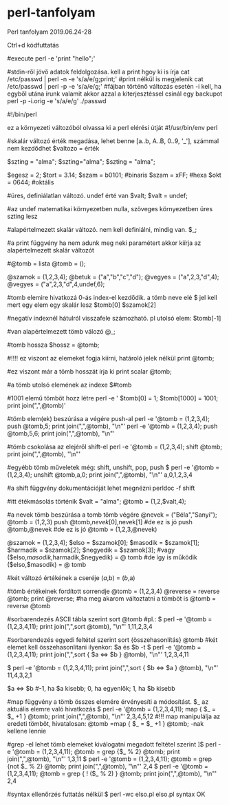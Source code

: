# perl-tanfolyam
Perl tanfolyam 2019.06.24-28


Ctrl+d kódfuttatás


#execute
perl -e 'print "hello";' 


#stdin-ről jövő adatok feldolgozása. kell a print hgoy ki is írja
cat /etc/passwd | perl -n -e 's/a/e/g;print;'
#print nélkül is megjelenik
cat /etc/passwd | perl -p -e 's/a/e/g;'
#fájban történő változás esetén -i kell, ha egyből utána írunk valamit akkor azzal a kiterjesztéssel csinál egy backupot
perl -p -i.orig -e 's/a/e/g' ./passwd

#!/bin/perl

ez a környezeti változóból olvassa ki a perl elérési útját
#!/usr/bin/env perl  



#skalár változó érték megadása, lehet benne [a..b, A..B, 0..9, '_'], számmal nem kezdődhet
$valtozo = érték

$szting = "alma";
$szting="alma";
$szting             =                "alma";

$egesz = 2;
$tort = 3.14;
$szam = b0101;   #binaris
$szam = xFF;     #hexa
$okt = 0644;     #oktális

#üres, definiálatlan változó. undef érté van
$valt;
$valt = undef;


#az undef matematikai környezetben nulla, szöveges környezetben üres szting lesz

#alapértelmezett skalár változó. nem kell definiálni, mindig van.
$_;

#a print függvény ha nem adunk meg neki paramétert akkor kiírja az alapértelmezett skalár változót


#@tomb = lista
@tomb = ();

@szamok = (1,2,3,4);
@betuk = ("a","b","c","d");
@vegyes = ("a",2,3,"d",4);
@vegyes = ("a",2,3,"d",4,undef,6);


#tomb elemire hivatkozá 0-ás index-el kezdődik. a tömb neve elé $ jel kell mert egy elem egy skalár lesz
$tomb[0]
$szamok[2]

#negatív indexnél hátulról visszafele számozható. pl utolsó elem:
$tomb[-1] 

#van alapértelmezett tömb válozó
@_;

#tomb hossza
$hossz = @tomb;

#!!!! ez viszont az elemeket fogja kiírni, határoló jelek nélkül
print @tomb;

#ez viszont már a tömb hosszát írja ki
print scalar @tomb;

#a tömb utolsó elemének az  indexe
$#tomb 

#1001 elemű tömböt hozz létre
perl -e ' $tomb[0] = 1; $tomb[1000] = 1001; print join(",",@tomb)'


#tömb elem(ek) beszúrása a végére push-al
perl -e '@tomb = (1,2,3,4); push @tomb,5; print join(",",@tomb), "\n"'
perl -e '@tomb = (1,2,3,4); push @tomb,5,6; print join(",",@tomb), "\n"'

#tömb csokolása az elejéről shift-el
perl -e '@tomb = (1,2,3,4); shift @tomb; print join(",",@tomb), "\n"'


#egyébb tömb műveletek még: shift, unshift, pop, push
$ perl -e '@tomb = (1,2,3,4); unshift @tomb,a,0; print join(",",@tomb), "\n"'
a,0,1,2,3,4


#a shift függvény dokumentációját lehet megnézni
perldoc -f shift


#itt étékmásolás történik
$valt = "alma";
@tomb = (1,2,$valt,4);

#a nevek tömb beszúrása a tomb tömb végére
@nevek = ("Béla","Sanyi");
@tomb = (1,2,3)
push @tomb,$nevek[0],$nevek[1]
#de ez is jó
push @tomb,@nevek
#de ez is jó
@tomb = (1,2,3,@nevek)



@szamok = (1,2,3,4);
$elso = $szamok[0];
$masodik = $szamok[1];
$harmadik = $szamok[2];
$negyedik = $szamok[3];
#vagy
($elso,$masodik,$harmadik,$negyedik) = @ tomb
#de így is működik
($elso,$masodik) = @ tomb


#két változó értékének a cseréje
($a,$b) = ($b,$a)

#tömb értékeinek fordított sorrendje
@tomb = (1,2,3,4)
@reverse = reverse @tomb;
print @reverse;
#ha meg akarom változtatni a tömböt is
@tomb = reverse @tomb



#sorbarendezés ASCII tábla szerint
sort @tomb
#pl.:
$ perl -e '@tomb = (1,2,3,4,11); print join(",",sort @tomb), "\n"'
1,11,2,3,4


#sorbarendezés egyedi feltétel szerint
sort {összehasonlítás} @tomb
#két elemet kell összehasonlítani ilyenkor: $a és $b  -t
$ perl -e '@tomb = (1,2,3,4,11); print join(",",sort { $a <=> $b } @tomb), "\n"'
1,2,3,4,11

$ perl -e '@tomb = (1,2,3,4,11); print join(",",sort { $b <=> $a } @tomb), "\n"'
11,4,3,2,1

$a <=> $b
#-1, ha $a kisebb;  0, ha egyenlők;   1, ha $b kisebb


#map függvény a tömb összes elemére érvényesíti a módosítást. $_ az aktuális elemre való hivatkozás
$ perl -e '@tomb = (1,2,3,4,11); map { $_ = $_ +1 } @tomb; print join(",",@tomb), "\n"'
2,3,4,5,12
#!!! map manipulálja az eredeti tömböt, hivatalosan: @tomb =map { $_ = $_ +1 } @tomb;    -nak kellene lennie

#grep -el lehet tömb elemeket kiválogatni megadott feltétel szerint
]$ perl -e '@tomb = (1,2,3,4,11); @tomb = grep {$_ % 2} @tomb;  print join(",",@tomb), "\n"'
1,3,11
$ perl -e '@tomb = (1,2,3,4,11); @tomb = grep {not $_ % 2} @tomb;  print join(",",@tomb), "\n"'
2,4
$ perl -e '@tomb = (1,2,3,4,11); @tomb = grep { ! ($_ % 2) } @tomb;  print join(",",@tomb), "\n"'
2,4


#syntax ellenőrzés futtatás nélkül
$ perl -wc elso.pl
elso.pl syntax OK








